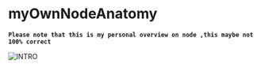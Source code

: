 # myOwnNodeAnatomy
**`Please note that this is my personal overview on node ,this maybe not 100% correct`**

![INTRO](https://mbtskoudsalg.com/images/vector-javascript-node-js-2.png)
